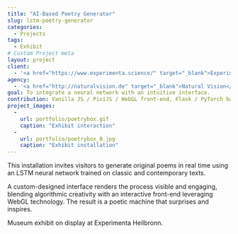 ```yaml
---
title: "AI-Based Poetry Generator"
slug: lstm-poetry-generator
categories:
  - Projects
tags:
  - Exhibit
# Custom Project meta
layout: project
client:
  - '<a href="https://www.experimenta.science/" target="_blank">Experimenta Heilbronn</a>'
agency:
  - '<a href="http://naturalvision.de" target="_blank">Natural Vision</a>'
goal: To integrate a neural network with an intuitive interface.
contribution: Vanilla JS / PixiJS / WebGL front-end, Flask / PyTorch back-end, integration.
project_images:
  -
    url: portfolio/poetrybox.gif
    caption: "Exhibit interaction"
  -
    url: portfolio/poetrybox_0.jpg
    caption: "Exhibit installation"
---
```


This installation invites visitors to generate original poems in real time using an LSTM neural network trained on classic and contemporary texts.

A custom-designed interface renders the process visible and engaging, blending algorithmic creativity with an interactive front-end leveraging WebGL technology. The result is a poetic machine that surprises and inspires.

Museum exhibit on display at Experimenta Heilbronn.
